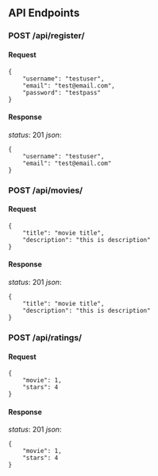 
## API Endpoints

### POST /api/register/

#### Request

```
{
    "username": "testuser",
    "email": "test@email.com",
    "password": "testpass"
}
```

#### Response

_status_: 201
_json_:
```
{
    "username": "testuser",
    "email": "test@email.com"
}
```

### POST /api/movies/

#### Request

```
{
    "title": "movie title",
    "description": "this is description"
}
```

#### Response

_status_: 201
_json_:
```
{
    "title": "movie title",
    "description": "this is description"
}
```

### POST /api/ratings/

#### Request

```
{
    "movie": 1,
    "stars": 4
}
```

#### Response

_status_: 201
_json_:
```
{
    "movie": 1,
    "stars": 4
}
```